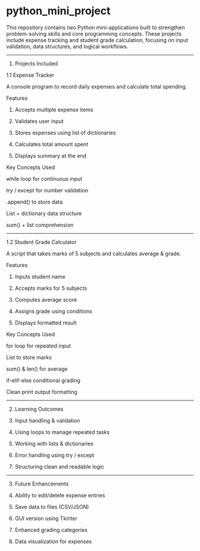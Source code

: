 # python_mini_project
This repository contains two Python mini-applications built to strengthen problem-solving skills and core programming concepts. These projects include expense tracking and student grade calculation, focusing on input validation, data structures, and logical workflows.

---------

1. Projects Included

1.1 Expense Tracker

A console program to record daily expenses and calculate total spending.

Features

1. Accepts multiple expense items


2. Validates user input


3. Stores expenses using list of dictionaries


4. Calculates total amount spent


5. Displays summary at the end



Key Concepts Used

while loop for continuous input

try / except for number validation

.append() to store data

List + dictionary data structure

sum() + list comprehension



---

1.2 Student Grade Calculator

A script that takes marks of 5 subjects and calculates average & grade.

Features

1. Inputs student name


2. Accepts marks for 5 subjects


3. Computes average score


4. Assigns grade using conditions


5. Displays formatted result



Key Concepts Used

for loop for repeated input

List to store marks

sum() & len() for average

if-elif-else conditional grading

Clean print output formatting



---

2. Learning Outcomes

1. Input handling & validation


2. Using loops to manage repeated tasks


3. Working with lists & dictionaries


4. Error handling using try / except


5. Structuring clean and readable logic


---

3. Future Enhancements

1. Ability to edit/delete expense entries


2. Save data to files (CSV/JSON)


3. GUI version using Tkinter


4. Enhanced grading categories


5. Data visualization for expenses
